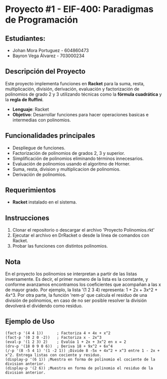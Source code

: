 # Proyecto #1 - EIF-400: Paradigmas de Programación

## Estudiantes:
- Johan Mora Portuguez - 604860473
- Bayron Vega Álvarez - 703000234

## Descripción del Proyecto
Este proyecto implementa funciones en **Racket** para la suma, resta, multiplicación, división, derivación, evaluación y factorización de polinomios de grado 2 y 3 utilizando técnicas como la **fórmula cuadrática** y la **regla de Ruffini**. 

- **Lenguaje**: Racket
- **Objetivo**: Desarrollar funciones para hacer operaciones basicas e intermedias con polinomios.

## Funcionalidades principales
- Despliegue de funciones.
- Factorización de polinomios de grados 2, 3 y superior.
- Simplificación de polinomios eliminando términos innecesarios.
- Evaluación de polinomios usando el algoritmo de Horner.
- Suma, resta, division y multiplicacion de polinomios.
- Derivación de polinomios.

## Requerimientos
- **Racket** instalado en el sistema.

## Instrucciones
1. Clonar el repositorio o descargar el archivo 'Proyecto Polinomios.rkt'
2. Ejecutar el archivo en DrRacket o desde la línea de comandos con Racket.
3. Probar las funciones con distintos polinomios.

## Nota
En el proyecto los polinomios se interpretan a partir de las listas inversamente. Es decir, el primer numero de la lista es la constante, y conforme avanzamos encontramos los coeficientes que acompañan a las x de mayor grado. Por ejemplo, la lista '(1 2 3 4) representa: 1 + 2x + 3x^2 + 4x^3.
Por otra parte, la función 'rem-p' que calcula el residuo de una división de polinomios, en caso de no ser posible resolver la división devolverá el dividendo como residuo.

## Ejemplo de Uso
```racket
(fact-p '(4 4 1))      ; Factoriza 4 + 4x + x^2
(fact-p '(0 2 0 -2))   ; Factoriza x - 2x^3
(eval-p '(1 2 3) 2)    ; Evalúa 1 + 2x + 3x^2 en x = 2
(drv-p '(18 0 9 0 6))  ; Deriva 18 + 9x^2 + 6x^4
(/-p '(8 -5 4 1) '(1 -2 1)) ;Divide 8 -5x + 4x^2 + x^3 entre 1 - 2x + x^2. Entrega listas con cociente y residuo.
(display-p '(6 1)) ;Muestra en forma de polinomio el cociente de la division anterior.
(display-p '(2 6)) ;Muestra en forma de polinomio el residuo de la division anterior.
